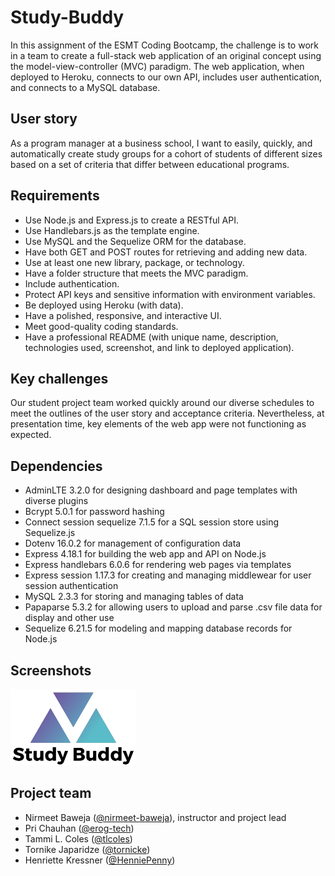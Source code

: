 # Study-Buddy
In this assignment of the ESMT Coding Bootcamp, the challenge is to work in a team to create a full-stack web application of an original concept using the model-view-controller (MVC) paradigm. The web application, when deployed to Heroku, connects to our own API, includes user authentication, and connects to a MySQL database.

## User story
As a program manager at a business school, I want to easily, quickly, and automatically create study groups for a cohort of students of different sizes based on a set of criteria that differ between educational programs.

## Requirements
* Use Node.js and Express.js to create a RESTful API.  
* Use Handlebars.js as the template engine.  
* Use MySQL and the Sequelize ORM for the database.  
* Have both GET and POST routes for retrieving and adding new data.  
* Use at least one new library, package, or technology.  
* Have a folder structure that meets the MVC paradigm.  
* Include authentication.  
* Protect API keys and sensitive information with environment variables.  
* Be deployed using Heroku (with data).
* Have a polished, responsive, and interactive UI.  
* Meet good-quality coding standards.  
* Have a professional README (with unique name, description, technologies used, screenshot, and link to deployed application).

## Key challenges
Our student project team worked quickly around our diverse schedules to meet the outlines of the user story and acceptance criteria. Nevertheless, at presentation time, key elements of the web app were not functioning as expected.
## Dependencies
* AdminLTE 3.2.0 for designing dashboard and page templates with diverse plugins
* Bcrypt 5.0.1 for password hashing 
* Connect session sequelize 7.1.5 for a SQL session store using Sequelize.js  
* Dotenv 16.0.2 for management of configuration data  
* Express 4.18.1 for building the web app and API on Node.js
* Express handlebars 6.0.6 for rendering web pages via templates
* Express session 1.17.3 for creating and managing middlewear for user session authentication  
* MySQL 2.3.3 for storing and managing tables of data  
* Papaparse 5.3.2 for allowing users to upload and parse .csv file data for display and other use  
* Sequelize 6.21.5 for modeling and mapping database records for Node.js  

## Screenshots
![Study Buddy Logo](./assets/logos/study-buddy-logo.png)




## Project team
* Nirmeet Baweja ([@nirmeet-baweja](https://github.com/nirmeet-baweja)), instructor and project lead  
* Pri Chauhan ([@erog-tech](https://github.com/erog-tech))  
* Tammi L. Coles ([@tlcoles](https://github.com/tlcoles))  
* Tornike Japaridze ([@tornicke](https://github.com/tornicke))
* Henriette Kressner ([@HenniePenny](https://github.com/HenniePenny))  

